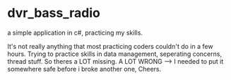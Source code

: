 dvr_bass_radio
==============

a simple application in c#, practicing my skills.


It's not really anything that most practicing coders couldn't do in a few hours.
Trying to practice skills in data management, seperating concerns, thread stuff.
So theres a LOT missing. A LOT WRONG --> I needed to put it somewhere safe before i broke another one, 
Cheers.
